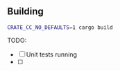 #

## Building

```sh
CRATE_CC_NO_DEFAULTS=1 cargo build
```

TODO:

- [ ] Unit tests running
- [ ]
